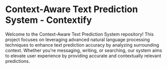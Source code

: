 # Context-Aware Text Prediction System - Contextify


Welcome to the Context-Aware Text Prediction System repository! This project focuses on leveraging advanced natural language processing techniques to enhance text prediction accuracy by analyzing surrounding context. Whether you're messaging, writing, or searching, our system aims to elevate user experience by providing accurate and contextually relevant predictions.

